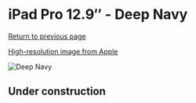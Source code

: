 # iPad Pro 12.9″ - Deep Navy

[Return to previous page](/ipad_pro4)

[High-resolution image from Apple](https://store.storeimages.cdn-apple.com/8756/as-images.apple.com/is/MJMJ3?wid=4500&hei=4500&fmt=png)

<div style="width: 500px"><img src="/almost_uncompressed/MJMJ3.webp" alt="Deep Navy"></div>

## Under construction
